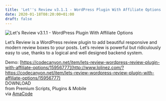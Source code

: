 ```yaml
---
title: 'Let''s Review v3.1.1 - WordPress Plugin With Affiliate Options'
date: 2020-01-18T08:20:00+01:00
draft: false
---
```


![Let's Review v3.1.1 - WordPress Plugin With Affiliate Options](https://www.codelist.cc/uploads/posts/2018-12/1544897833_letsreview.jpg "Let's Review v3.1.1 - WordPress Plugin With Affiliate Options")  
  
Let’s Review is a WordPress review plugin to add beautiful responsive and modern review boxes to your posts. Let’s review is powerful but ridiculously easy to use, thanks to a logical and well designed backend system.  
  
Demo: [https://codecanyon.net/item/lets-review-wordpress-review-plugin-with-affiliate-options/15956777](http://www.lolinez.com/?https://codecanyon.net/item/lets-review-wordpress-review-plugin-with-affiliate-options/15956777)  
DOWNLOAD  
from Premium Scripts, Plugins & Mobile  
via [AmaCode](https://amazcode.ooo)